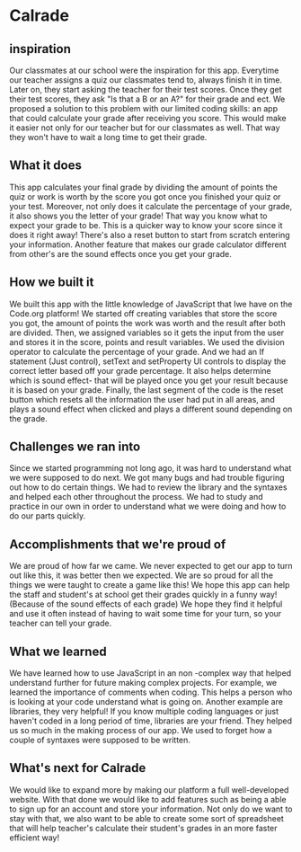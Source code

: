 # Calrade

## inspiration

Our classmates at our school were the inspiration for this app. Everytime our teacher assigns a quiz our classmates tend to, always finish it in time. Later on, they start asking the teacher for their test scores. Once they get their test scores, they ask "Is that a B or an A?" for their grade and ect. We proposed a solution to this problem with our limited coding skills: an app that could calculate your grade after receiving you score. This would make it easier not only for our teacher but for our classmates as well. That way they won't have to wait a long time to get their grade. 

## What it does

This app calculates your final grade by dividing the amount of points the quiz or work is worth by the score you got once you finished your quiz or your test. Moreover, not only does it calculate the percentage of your grade, it also shows you the letter of your grade! That way you know what to expect your grade to be. This is a quicker way to know your score since it does it right away! There's also a reset button to start from scratch entering your information. Another feature that makes our grade calculator different from other's are the sound effects once you get your grade. 

## How we built it

We built this app with the little knowledge of JavaScript that Iwe have on the Code.org platform! We started off creating variables that store the score you got, the amount of points the work was worth and the result after both are divided. Then, we assigned variables so it gets the input from the user and stores it in the score, points and result variables. We used the division operator to calculate the percentage of your grade. And we had an If statement (Just control), setText and setProperty UI controls to display the correct letter based off your grade percentage. It also helps determine which is sound effect- that will be played once you get your result because it is based on your grade. Finally, the last segment of the code is the reset button which resets all the information the user had put in all areas, and plays a sound effect when clicked and plays a different sound depending on the grade.

## Challenges we ran into

Since we started programming not long ago, it was hard to understand what we were supposed to do next. We got many bugs and had trouble figuring out how to do certain things. We had to review the library and the syntaxes and helped each other throughout the process. We had to study and practice in our own in order to understand what we were doing and how to do our parts quickly. 

## Accomplishments that we're proud of

We are proud of how far we came. We never expected to get our app to turn out like this, it was better then we expected. We are so proud for all the things we were taught to create a game like this! We hope this app can help the staff and student's at school get their grades quickly in a funny way! (Because of the sound effects of each grade) We hope they find it helpful and use it often instead of having to wait some time for your turn, so your teacher can tell your grade. 

## What we learned

We have learned how to use JavaScript in an non -complex way that helped understand further for future making complex projects. For example, we learned the importance of comments when coding. This helps a person who is looking at your code understand what is going on. Another example are libraries, they very helpful! If you know multiple coding languages or just haven't coded in a long period of time, libraries are your friend. They helped us so much in the making process of our app. We used to forget how a couple of syntaxes were supposed to be written.

## What's next for Calrade

We would like to expand more by making our platform a full well-developed website. With that done we would like to add features such as being a able to sign up for an account and store your information. Not only do we want to stay with that, we also want to be able to create some sort of spreadsheet that will help teacher's calculate their student's grades in an more faster efficient way! 
